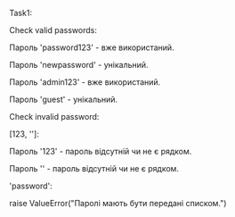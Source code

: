 Task1:



Check valid passwords:


Пароль 'password123' - вже використаний.

Пароль 'newpassword' - унікальний.

Пароль 'admin123' - вже використаний.

Пароль 'guest' - унікальний.


Check invalid password:

[123, '']:


Пароль '123' - пароль відсутній чи не є рядком.

Пароль '' - пароль відсутній чи не є рядком.


'password':

raise ValueError("Паролі мають бути передані списком.")
